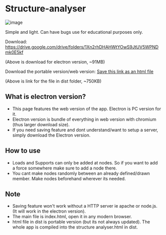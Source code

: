 # Structure-analyser

![image](https://user-images.githubusercontent.com/33609172/200633270-10c360ad-7adc-46a3-937a-c7428526f77b.png)


Simple and light. Can have bugs use for educational purposes only.

Download: https://drive.google.com/drive/folders/1Xn2rhDHAHWtYOwS9JtUV5WPNDmk0E5kf

(Above is download for electron version, ~91MB)

Download the portable version/web version: [Save this link as an html file](https://raw.githubusercontent.com/iharshraj1123/Structure-analyser/master/dist/structure%20analyser.html)

(Above is link for the file in dist folder, ~750KB)

## What is electron version?
- This page features the web version of the app. Electron is PC version for it.
- Electron version is bundle of everything in web version with chromium (thus larger download size).
- If you need saving feature and dont understand/want to setup a server, simply download the Electron version.

## How to use
- Loads and Supports can only be added at nodes. So if you want to add a force somewhere make sure to add a node there.
- You cant make nodes randomly between an already defined/drawn member. Make nodes beforehand wherever its needed.

## Note
- Saving feature won't work without a HTTP server ie apache or node.js. (It will work in the electron version).
- The main file is index.html, open it in any modern browser.
- html file in dist is portable version (but its not always updated). The whole app is compiled into the structure analyser.html in dist.
